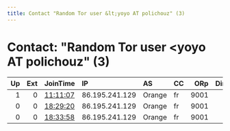 ```yaml
---
title: Contact "Random Tor user &lt;yoyo AT polichouz" (3)
---
```


# Contact: "Random Tor user &lt;yoyo AT polichouz" (3)

|   Up |   Ext | JoinTime                                                                                            | IP             | AS     | CC   |   ORp |   Dirp | OS    | Version   | Nickname   |   eFamMembers |
|-----:|------:|:----------------------------------------------------------------------------------------------------|:---------------|:-------|:-----|------:|-------:|:------|:----------|:-----------|--------------:|
|    1 |     0 | [11:11:07](https://metrics.torproject.org/rs.html#details/21DCC9FD4DF9F40AB407C04AC33F94A85F7646C1) | 86.195.241.129 | Orange | fr   |  9001 |      0 | Linux | 0.4.4.5   | polichouz  |             1 |
|    0 |     0 | [18:29:20](https://metrics.torproject.org/rs.html#details/263696FF75F4431C8AD49EAAC06B64EF2DFBACCA) | 86.195.241.129 | Orange | fr   |  9001 |      0 | Linux | 0.4.2.7   | polichouz  |             1 |
|    0 |     0 | [18:33:58](https://metrics.torproject.org/rs.html#details/75BE111A301CAF3DB2DA355569FD5C2E645E332B) | 86.195.241.129 | Orange | fr   |  9001 |      0 | Linux | 0.4.2.7   | polichouz  |             1 |
